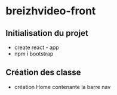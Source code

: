 # breizhvideo-front
## Initialisation du projet
* create react - app 
* npm i bootstrap 

## Création des classe 

* création Home contenante la barre nav 
